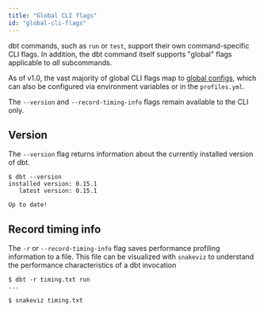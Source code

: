 ```yaml
---
title: "Global CLI flags"
id: "global-cli-flags"
---
```


dbt commands, such as `run` or `test`, support their own command-specific CLI flags. In addition, the dbt command itself supports "global" flags applicable to *all* subcommands.

As of v1.0, the vast majority of global CLI flags map to [global configs](global-configs), which can also be configured via environment variables or in the `profiles.yml`.

The `--version` and `--record-timing-info` flags remain available to the CLI only.

## Version

The `--version` flag returns information about the currently installed version of dbt.

<File name='Usage'>

```text
$ dbt --version
installed version: 0.15.1
   latest version: 0.15.1

Up to date!
```

</File>

## Record timing info

The `-r` or `--record-timing-info` flag saves performance profiling information to a file. This file can be visualized with `snakeviz` to understand the performance characteristics of a dbt invocation

<File name='Usage'>

```text
$ dbt -r timing.txt run
...

$ snakeviz timing.txt
```

</File>
